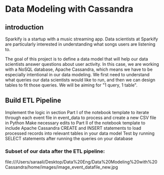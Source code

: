 # Data Modeling with Cassandra

## introduction
Sparkify is a startup with a music streaming app. Data scientists at Sparkify are particularly interested in understanding what songs users are listening to.

The goal of this project is to define a data model that will help our data scientists answer questions about user activity. In this case, we are working with a NoSQL database, Apache Cassandra, which means we have to be especially intentional in our data modeling. We first need to understand what queries our data scientists would like to run, and then we can design tables to fit those queries. We will be aiming for "1 query, 1 table".


## Build ETL Pipeline
Implement the logic in section Part I of the notebook template to iterate through each event file in event_data to process and create a new CSV file in Python
Make necessary edits to Part II of the notebook template to include Apache Cassandra CREATE and INSERT statements to load processed records into relevant tables in your data model
Test by running SELECT statements after running the queries on your database

### Subset of our data after the ETL pipeline:

file:///Users/saraali/Desktop/Data%20Eng/Data%20Modeling%20with%20Cassandra/home/images/image_event_datafile_new.jpg





